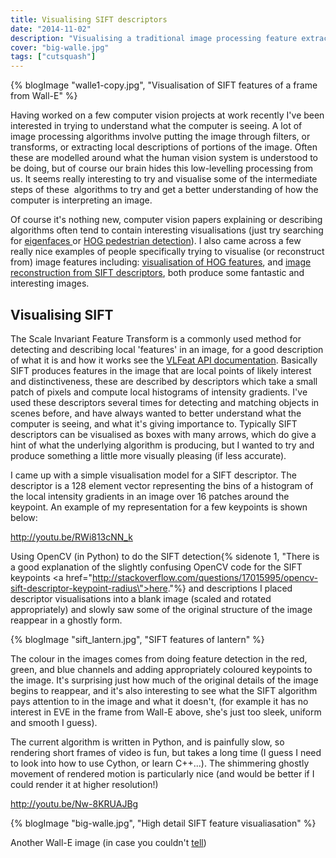 ```yaml
---
title: Visualising SIFT descriptors
date: "2014-11-02"
description: "Visualising a traditional image processing feature extraction algorithm"
cover: "big-walle.jpg"
tags: ["cutsquash"]
---
```


{% blogImage "walle1-copy.jpg", "Visualisation of SIFT features of a frame from Wall-E" %}


Having worked on a few computer vision projects at work recently I've been interested in trying to understand what the computer is seeing. A lot of image processing algorithms involve putting the image through filters, or transforms, or extracting local descriptions of portions of the image. Often these are modelled around what the human vision system is understood to be doing, but of course our brain hides this low-levelling processing from us. It seems really interesting to try and visualise some of the intermediate steps of these  algorithms to try and get a better understanding of how the computer is interpreting an image.

Of course it's nothing new, computer vision papers explaining or describing algorithms often tend to contain interesting visualisations (just try searching for <a href="https://www.google.co.uk/search?q=eigenfaces&amp;biw=1536&amp;bih=764&amp;source=lnms&amp;tbm=isch&amp;sa=X&amp;ei=uf1PVMBB1dlqgp-CqAQ&amp;ved=0CAYQ_AUoAQ" target="_blank">eigenfaces </a>or <a href="https://twitter.com/Buntworthy/status/436260777888976896" target="_blank">HOG pedestrian detection</a>). I also came across a few really nice examples of people specifically trying to visualise (or reconstruct from) image features including: <a href="http://web.mit.edu/vondrick/ihog/" target="_blank">visualisation of HOG features</a>, and <a href="https://hal.archives-ouvertes.fr/file/index/docid/567194/filename/weinzaepfel_cvpr11.pdf" target="_blank">image reconstruction from SIFT descriptors</a>, both produce some fantastic and interesting images.

<h2>Visualising SIFT</h2>

The Scale Invariant Feature Transform is a commonly used method for detecting and describing local 'features' in an image, for a good description of what it is and how it works see the <a href="http://www.vlfeat.org/api/sift.html" target="_blank">VLFeat API documentation</a>. Basically SIFT produces features in the image that are local points of likely interest and distinctiveness, these are described by descriptors which take a small patch of pixels and compute local histograms of intensity gradients. I've used these descriptors several times for detecting and matching objects in scenes before, and have always wanted to better understand what the computer is seeing, and what it's giving importance to. Typically SIFT descriptors can be visualised as boxes with many arrows, which do give a hint of what the underlying algorithm is producing, but I wanted to try and produce something a little more visually pleasing (if less accurate).

I came up with a simple visualisation model for a SIFT descriptor. The descriptor is a 128 element vector representing the bins of a histogram of the local intensity gradients in an image over 16 patches around the keypoint. An example of my representation for a few keypoints is shown below:

http://youtu.be/RWi813cNN_k

Using OpenCV (in Python) to do the SIFT detection{% sidenote 1, "There is a good explanation of the slightly confusing OpenCV code for the SIFT keypoints <a href=\"http://stackoverflow.com/questions/17015995/opencv-sift-descriptor-keypoint-radius\">here</a>."%} and descriptions I placed descriptor visualisations into a blank image (scaled and rotated appropriately) and slowly saw some of the original structure of the image reappear in a ghostly form.

{% blogImage "sift_lantern.jpg", "SIFT features of lantern" %}

The colour in the images comes from doing feature detection in the red, green, and blue channels and adding appropriately coloured keypoints to the image. It's surprising just how much of the original details of the image begins to reappear, and it's also interesting to see what the SIFT algorithm pays attention to in the image and what it doesn't, (for example it has no interest in EVE in the frame from Wall-E above, she's just too sleek, uniform and smooth I guess).

The current algorithm is written in Python, and is painfully slow, so rendering short frames of video is fun, but takes a long time (I guess I need to look into how to use Cython, or learn C++...). The shimmering ghostly movement of rendered motion is particularly nice (and would be better if I could render it at higher resolution!)

http://youtu.be/Nw-8KRUAJBg

{% blogImage "big-walle.jpg", "High detail SIFT feature visualiasation" %}
<div class="caption">
Another Wall-E image (in case you couldn't <a href="http://cdn.twitrcovers.com/wp-content/uploads/2012/11/Wall-E-l.jpg">tell</a>)
</div>



